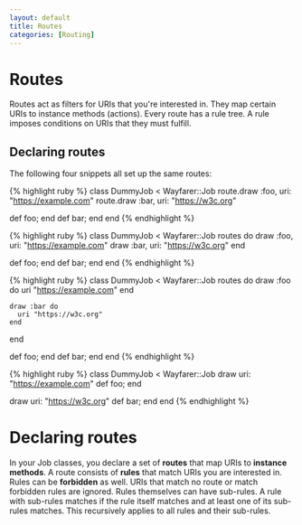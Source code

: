 ```yaml
---
layout: default
title: Routes
categories: [Routing]
---
```


# Routes

Routes act as filters for URIs that you're interested in. They map certain URIs to instance methods (actions). Every route has a rule tree. A rule imposes conditions on URIs that they must fulfill.

## Declaring routes

The following four snippets all set up the same routes:

{% highlight ruby %}
class DummyJob < Wayfarer::Job
  route.draw :foo, uri: "https://example.com"
  route.draw :bar, uri: "https://w3c.org"

  def foo; end
  def bar; end
end
{% endhighlight %}

{% highlight ruby %}
class DummyJob < Wayfarer::Job
  routes do
    draw :foo, uri: "https://example.com"
    draw :bar, uri: "https://w3c.org"
  end

  def foo; end
  def bar; end
end
{% endhighlight %}

{% highlight ruby %}
class DummyJob < Wayfarer::Job
  routes do
    draw :foo do
      uri "https://example.com"
    end

    draw :bar do
      uri "https://w3c.org"
    end
  end

  def foo; end
  def bar; end
end
{% endhighlight %}

{% highlight ruby %}
class DummyJob < Wayfarer::Job
  draw uri: "https://example.com"
  def foo; end

  draw uri: "https://w3c.org"
  def bar; end
end
{% endhighlight %}

# Declaring routes

In your Job classes, you declare a set of __routes__ that map URIs to __instance methods__. A route consists of __rules__ that match URIs you are interested in. Rules can be __forbidden__ as well. URIs that match no route or match forbidden rules are ignored. Rules themselves can have sub-rules. A rule with sub-rules matches if the rule itself matches and at least one of its sub-rules matches. This recursively applies to all rules and their sub-rules.
